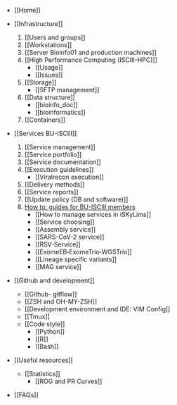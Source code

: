- [[Home]]
- [[Infrastructure]]
   1. [[Users and groups]]
   2. [[Workstations]]
   3. [[Server Bioinfo01 and production machines]]
   4. [[High Performance Computing (ISCIII-HPC)]]
      - [[Usage]]
      - [[Issues]]
   5. [[Storage]]
      - [[SFTP management]]
   6. [[Data structure]]
      - [[bioinfo_doc]]
      - [[bioinformatics]]
   7. [[Containers]]
- [[Services BU-ISCIII]]
   1. [[Service management]]
   2. [[Service portfolio]]
   3. [[Service documentation]]
   4. [[Execution guidelines]]
        - [[Viralrecon execution]]
   5. [[Delivery methods]] 
   7. [[Service reports]]
   6. [[Update policy (DB and software)]]
   8. [How to: guides for BU-ISCIII members](Howto_guides_for_BUISCIII_members)
      - [[How to manage services in iSKyLims]]
      - [[Service choosing]]
      - [[Assembly service]] 
      - [[SARS-CoV-2 service]]
      - [[RSV‐Service]]
      - [[ExomeEB‐ExomeTrio‐WGSTrio]]
      - [[Lineage specific variants]]
      - [[MAG service]]
    
- [[Github and development]]
    - [[Github- gitflow]]
    - [[ZSH and OH-MY-ZSH]]
    - [[Development environment and IDE: VIM Config]]
    - [[Tmux]]
    - [[Code style]]
        - [[Python]]
        - [[R]]
        - [[Bash]]
- [[Useful resources]]
    - [[Statistics]]
        - [[ROG and PR Curves]]
- [[FAQs]]